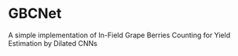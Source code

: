 # GBCNet
A simple implementation of In-Field Grape Berries Counting for Yield Estimation by Dilated CNNs
